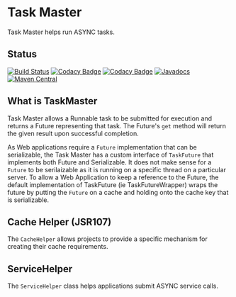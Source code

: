 # Task Master
Task Master helps run ASYNC tasks.

## Status
[![Build Status](https://travis-ci.com/BorderTech/java-taskmaster.svg?branch=master)](https://travis-ci.com/BorderTech/java-taskmaster)
[![Codacy Badge](https://api.codacy.com/project/badge/Grade/83bcfdba5e34433894e8b958bdb958a5)](https://www.codacy.com/app/BorderTech/java-taskmaster?utm_source=github.com&amp;utm_medium=referral&amp;utm_content=BorderTech/java-taskmaster&amp;utm_campaign=Badge_Grade)
[![Codacy Badge](https://api.codacy.com/project/badge/Coverage/83bcfdba5e34433894e8b958bdb958a5)](https://www.codacy.com/app/BorderTech/java-taskmaster?utm_source=github.com&utm_medium=referral&utm_content=BorderTech/java-taskmaster&utm_campaign=Badge_Coverage)
[![Javadocs](https://www.javadoc.io/badge/com.github.bordertech.taskmaster/taskmaster.svg)](https://www.javadoc.io/doc/com.github.bordertech.taskmaster/taskmaster)
[![Maven Central](https://img.shields.io/maven-central/v/com.github.bordertech.taskmaster/taskmaster.svg?label=Maven%20Central)](https://search.maven.org/search?q=g:%22com.github.bordertech.taskmaster%22%20AND%20a:%22taskmaster%22)

## What is TaskMaster

Task Master allows a Runnable task to be submitted for execution and returns a Future representing that task. The
Future's `get` method will return the given result upon successful completion.

As Web applications require a `Future` implementation that can be serializable, the Task Master has a custom
interface of `TaskFuture` that implements both Future and Serializable. It does not make sense for a `Future`
 to be serilaizable as it is running on a specific thread on a particular server. To allow a Web Application to keep a
reference to the Future, the default implementation of TaskFuture (ie TaskFutureWrapper) wraps the future by
putting the `Future` on a cache and holding onto the cache key that is serializable.

## Cache Helper (JSR107)
The `CacheHelper` allows projects to provide a specific mechanism for creating their cache requirements.

## ServiceHelper
The `ServiceHelper` class helps applications submit ASYNC service calls.
